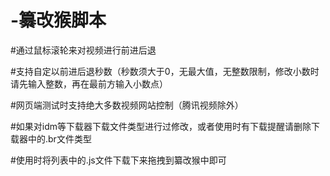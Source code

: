 # -纂改猴脚本


#通过鼠标滚轮来对视频进行前进后退


#支持自定以前进后退秒数（秒数须大于0，无最大值，无整数限制，修改小数时请先输入整数，再在最前方输入小数点）


#网页端测试时支持绝大多数视频网站控制（腾讯视频除外）


#如果对idm等下载器下载文件类型进行过修改，或者使用时有下载提醒请删除下载器中的.br文件类型


#使用时将列表中的.js文件下载下来拖拽到纂改猴中即可
